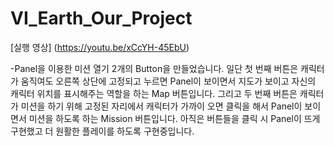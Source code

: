 # VI_Earth_Our_Project
[실행 영상] (https://youtu.be/xCcYH-45EbU)

-Panel을 이용한 미션 열기
2개의 Button을 만들었습니다.
일단 첫 번째 버튼은 캐릭터가 움직여도 
오른쪽 상단에 고정되고 
누르면 Panel이 보이면서 지도가 보이고 자신의 캐릭터 위치를 
표시해주는 역할을 하는 Map 버튼입니다. 
그리고 두 번째 버튼은 캐릭터가 미션을 하기 위해
고정된 자리에서 캐릭터가 가까이 오면 클릭을 해서
Panel이 보이면서 미션을 하도록 하는 Mission 버튼입니다.
아직은 버튼들을 클릭 시 Panel이 뜨게 구현했고 
더 원활한 플레이를 하도록 구현중입니다.
